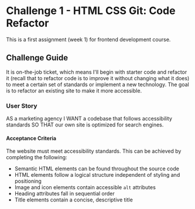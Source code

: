 # Challenge 1 - HTML CSS Git: Code Refactor

This is a first assignment (week 1) for frontend development course.

## Challenge Guide 

It is on-the-job ticket, which means I'll begin with starter code and refactor it (recall that to refactor code is to improve it without changing what it does) to meet a certain set of standards or implement a new technology. The goal is to refactor an existing site to make it more accessible.

### User Story

AS a marketing agency 
I WANT a codebase that follows accessibility standards 
SO THAT our own site is optimized for search engines.

#### Acceptance Criteria

The website must meet accessibility standards. This can be achieved by completing the following:

* Semantic HTML elements can be found throughout the source code
* HTML elements follow a logical structure independent of styling and positioning
* Image and icon elements contain accessible `alt` attributes
* Heading attributes fall in sequential order
* Title elements contain a concise, descriptive title
